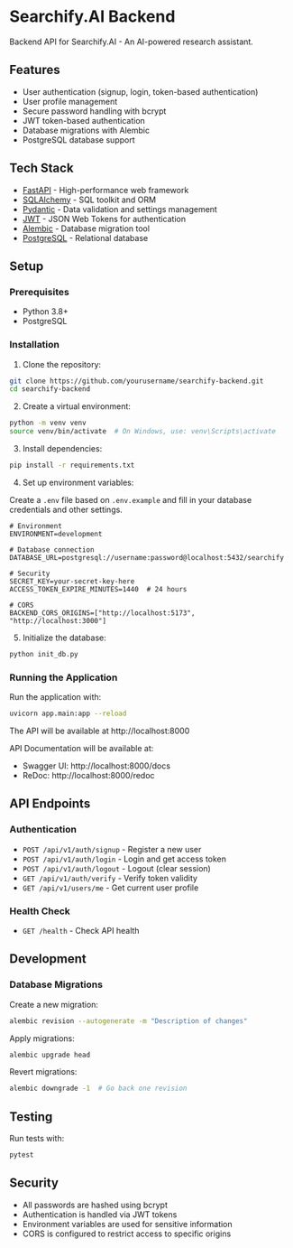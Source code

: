 # Searchify.AI Backend

Backend API for Searchify.AI - An AI-powered research assistant.

## Features

- User authentication (signup, login, token-based authentication)
- User profile management
- Secure password handling with bcrypt
- JWT token-based authentication
- Database migrations with Alembic
- PostgreSQL database support

## Tech Stack

- [FastAPI](https://fastapi.tiangolo.com/) - High-performance web framework
- [SQLAlchemy](https://www.sqlalchemy.org/) - SQL toolkit and ORM
- [Pydantic](https://pydantic-docs.helpmanual.io/) - Data validation and settings management
- [JWT](https://jwt.io/) - JSON Web Tokens for authentication
- [Alembic](https://alembic.sqlalchemy.org/) - Database migration tool
- [PostgreSQL](https://www.postgresql.org/) - Relational database

## Setup

### Prerequisites

- Python 3.8+
- PostgreSQL

### Installation

1. Clone the repository:

```bash
git clone https://github.com/yourusername/searchify-backend.git
cd searchify-backend
```

2. Create a virtual environment:

```bash
python -m venv venv
source venv/bin/activate  # On Windows, use: venv\Scripts\activate
```

3. Install dependencies:

```bash
pip install -r requirements.txt
```

4. Set up environment variables:

Create a `.env` file based on `.env.example` and fill in your database credentials and other settings.

```
# Environment
ENVIRONMENT=development

# Database connection
DATABASE_URL=postgresql://username:password@localhost:5432/searchify

# Security
SECRET_KEY=your-secret-key-here
ACCESS_TOKEN_EXPIRE_MINUTES=1440  # 24 hours

# CORS
BACKEND_CORS_ORIGINS=["http://localhost:5173", "http://localhost:3000"]
```

5. Initialize the database:

```bash
python init_db.py
```

### Running the Application

Run the application with:

```bash
uvicorn app.main:app --reload
```

The API will be available at http://localhost:8000

API Documentation will be available at:
- Swagger UI: http://localhost:8000/docs
- ReDoc: http://localhost:8000/redoc

## API Endpoints

### Authentication

- `POST /api/v1/auth/signup` - Register a new user
- `POST /api/v1/auth/login` - Login and get access token
- `POST /api/v1/auth/logout` - Logout (clear session)
- `GET /api/v1/auth/verify` - Verify token validity
- `GET /api/v1/users/me` - Get current user profile

### Health Check

- `GET /health` - Check API health

## Development

### Database Migrations

Create a new migration:

```bash
alembic revision --autogenerate -m "Description of changes"
```

Apply migrations:

```bash
alembic upgrade head
```

Revert migrations:

```bash
alembic downgrade -1  # Go back one revision
```

## Testing

Run tests with:

```bash
pytest
```

## Security

- All passwords are hashed using bcrypt
- Authentication is handled via JWT tokens
- Environment variables are used for sensitive information
- CORS is configured to restrict access to specific origins 